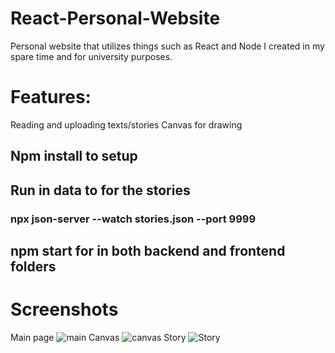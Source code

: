 # React-Personal-Website
Personal website that utilizes things such as React and Node I created in my spare time and for university purposes.
# Features:
Reading and uploading texts/stories
Canvas for drawing
## Npm install to setup
## Run in data to for the stories
### npx json-server --watch stories.json --port 9999 
## npm start for in both backend and frontend folders
# Screenshots
Main page
![main](https://github.com/nsyafi09/React-Personal-Website-2021/blob/main/Screenshots/main.png)
Canvas
![canvas](https://github.com/nsyafi09/React-Personal-Website-2021/blob/main/Screenshots/canvas.png)
Story
![Story](https://github.com/nsyafi09/React-Personal-Website-2021/blob/main/Screenshots/main.png)
